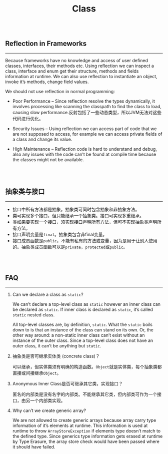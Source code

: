 # <center>Class</center>

<br></br>



## Reflection in Frameworks
----
Because frameworks have no knowledge and access of user defined classes, interfaces, their methods etc. Using reflection we can inspect a class, interface and enum get their structure, methods and fields information at runtime. We can also use reflection to instantiate an object, invoke it’s methods, change field values.

We should not use reflection in normal programming:
* Poor Performance – Since reflection resolve the types dynamically, it involves processing like scanning the classpath to find the class to load, causing slow performance.反射包括了一些动态类型，所以JVM无法对这些代码进行优化。

* Security Issues – Using reflection we can access part of code that we are not supposed to access, for example we can access private fields of a class and change its value. 

* High Maintenance – Reflection code is hard to understand and debug, also any issues with the code can’t be found at compile time because the classes might not be available.

<br></br>



## 抽象类与接口
---- 
* 接口中所有方法都是抽象。抽象类可同时包含抽象和非抽象方法。
* 类可实现多个接口，但只能继承一个抽象类。接口可实现多重继承。
* 类如果要实现一个接口，须实现接口声明所有方法，但可不实现抽象类声明所有方法。
* 接口声明变量是`final`。抽象类包含非final变量。
* 接口成员函数是`public`，不能有私有的方法或变量，因为是用于让别人使用的。抽象类成员函数可以是`private`，`protected`或`public`。

<br></br>



## FAQ
----
1. Can we declare a class as `static`?
    
    We can’t declare a top-level class as `static` however an inner class can be declared as `static`. If inner class is declared as `static`, it’s called `static` nested class. 

    All top-level classes are, by definition, `static`. What the `static` boils down to is that an instance of the class can stand on its own. Or, the other way around: a non-static inner class can’t exist without an instance of the outer class. Since a top-level class does not have an outer class, it can’t be anything but `static`.

2. 抽象类是否可继承实体类 (concrete class)？
    
    可以继承，但实体类须有明确的构造函数。`Object`就是实体类，每个抽象类都直接或间接继承`Object`。

3. Anonymous Inner Class是否可继承其它类，实现接口？

    匿名的内部类是没有名字的内部类。不能继承其它类，但内部类可作为一个接口，由另一个内部类实现。

4. Why can’t we create generic array? 

    We are not allowed to create generic arrays because array carry type information of it’s elements at runtime. This information is used at runtime to throw `ArrayStoreException` if elements type doesn’t match to the defined type. Since generics type information gets erased at runtime by Type Erasure, the array store check would have been passed where it should have failed. 

<br></br>